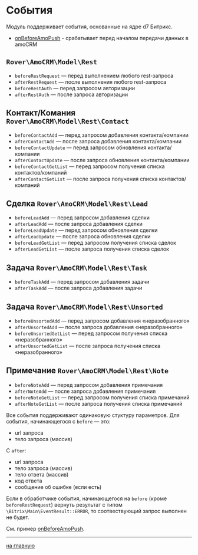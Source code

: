 # События
Модуль поддерживает события, основанные на ядре d7 Битрикс.

* [onBeforeAmoPush](./events/onbeforeamopush.md) - срабатывает перед началом передачи данных в amoCRM
    
## `Rover\AmoCRM\Model\Rest`
* `beforeRestRequest` — перед выполнением любого rest-запроса
* `afterRestRequest` — после выполнения любого rest-запроса
* `beforeRestAuth` — перед запросом авторизации
* `afterRestAuth` — после запроса авторизации

## Контакт/Комания `Rover\AmoCRM\Model\Rest\Contact`
* `beforeContactAdd` — перед запросом добавления контакта/компании
* `afterContactAdd` — после запроса добавления контакта/компании
* `beforeContactUpdate` — перед запросом обновления контакта/компании
* `afterContactUpdate` — после запроса обновления контакта/компании
* `beforeContactGetList` — перед запросом получения списка контактов/компаний
* `afterContactGetList` — после запроса получения списка контактов/компаний
    
## Сделка `Rover\AmoCRM\Model\Rest\Lead`
* `beforeLeadAdd` — перед запросом добавления сделки
* `afterLeadAdd` — после запроса добавления сделки
* `beforeLeadUpdate` — перед запросом обновления сделки
* `afterLeadUpdate` — после запроса обновления сделки
* `beforeLeadGetList` — перед запросом получения списка сделок
* `afterLeadGetList` — после запроса получения списка сделок

## Задача `Rover\AmoCRM\Model\Rest\Task`
* `beforeTaskAdd` — перед запросом добавления задачи
* `afterTaskAdd` — после запроса добавления задачи

## Задача `Rover\AmoCRM\Model\Rest\Unsorted`
* `beforeUnsortedAdd` — перед запросом добавления «неразобранного»
* `afterUnsortedAdd` — после запроса добавления «неразобранного»
* `beforeUnsortedGetList` — перед запросом получения списка «неразобранного»
* `afterUnsortedGetList` — после запроса получения списка «неразобранного»
    
## Примечание `Rover\AmoCRM\Model\Rest\Note`
* `beforeNoteAdd` — перед запросом добавления примечания
* `afterNoteAdd` — после запроса добавления примечания
* `beforeNoteGetList` — перед запросом получения списка примечаний
* `afterNoteGetList` — после запроса получения списка примечаний
    
Все события поддерживают одинаковую стуктуру параметров.
Для события, начинающегося с `before` — это:
* url запроса
* тело запроса (массив)

С `after`:
* url запроса
* тело запроса (массив)
* тело ответа (массив)
* код ответа
* сообщение об ошибке (если есть)

Если в обработчике события, начинающегося на `before` (кроме `beforeRestRequest`) вернуть результат с типом `\Bitrix\Main\EventResult::ERROR`, то соотвествующий запрос выполнен не будет.

См. пример [onBeforeAmoPush](./events/onbeforeamopush.md).

---
[на главную](./README.MD)    